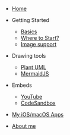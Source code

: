 - [Home](/)

- Getting Started

  - [Basics](/getting-started/basics.md)
  - [Where to Start?](/getting-started/start.md)
  - [Image support](/getting-started/image.md)

- Drawing tools

  - [Plant UML](/graphs/plantuml.md)
  - [MermaidJS](/graphs/mermaid_js.md)

- Embeds

  - [YouTube](/embedded/youtube.md)
  - [CodeSandbox](/embedded/codesandbox.md)

- [My iOS/macOS Apps](https://apps.apple.com/us/developer/ezequiel-leonardo-aceto/id373296284)
- [About me](https://github.com/eaceto)
